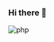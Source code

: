 ### Hi there 👋

<!--
**francoiscoche/francoiscoche** is a ✨ _special_ ✨ repository because its `README.md` (this file) appears on your GitHub profile.

Here are some ideas to get you started:

- 🔭 I’m currently working on ...
- 🌱 I’m currently learning ...
- 👯 I’m looking to collaborate on ...
- 🤔 I’m looking for help with ...
- 💬 Ask me about ...
- 📫 How to reach me: ...
- 😄 Pronouns: ...
- ⚡ Fun fact: ...
-->

![php]([http://url/to/img.png](https://raw.githubusercontent.com/devicons/devicon/1119b9f84c0290e0f0b38982099a2bd027a48bf1/icons/php/php-original.svg))


